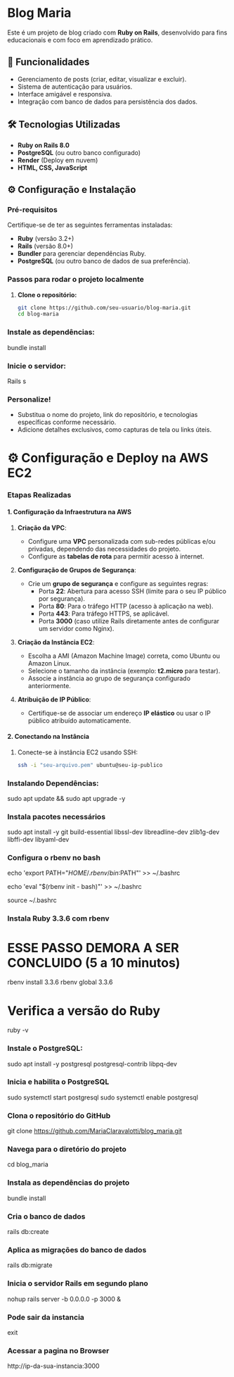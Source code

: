# Blog Maria

Este é um projeto de blog criado com **Ruby on Rails**, desenvolvido para fins educacionais e com foco em aprendizado prático.

## 🚀 Funcionalidades

- Gerenciamento de posts (criar, editar, visualizar e excluir).
- Sistema de autenticação para usuários.
- Interface amigável e responsiva.
- Integração com banco de dados para persistência dos dados.

## 🛠️ Tecnologias Utilizadas

- **Ruby on Rails 8.0**
- **PostgreSQL** (ou outro banco configurado)
- **Render** (Deploy em nuvem)
- **HTML, CSS, JavaScript**

## ⚙️ Configuração e Instalação

### Pré-requisitos
Certifique-se de ter as seguintes ferramentas instaladas:
- **Ruby** (versão 3.2+)
- **Rails** (versão 8.0+)
- **Bundler** para gerenciar dependências Ruby.
- **PostgreSQL** (ou outro banco de dados de sua preferência).

### Passos para rodar o projeto localmente

1. **Clone o repositório:**
   ```bash
   git clone https://github.com/seu-usuario/blog-maria.git
   cd blog-maria
### Instale as dependências:
bundle install

### Inicie o servidor:
Rails s


### **Personalize!**
- Substitua o nome do projeto, link do repositório, e tecnologias específicas conforme necessário.
- Adicione detalhes exclusivos, como capturas de tela ou links úteis.


# ⚙️ Configuração e Deploy na AWS EC2

### Etapas Realizadas

#### 1. Configuração da Infraestrutura na AWS

1. **Criação da VPC**:
   - Configure uma **VPC** personalizada com sub-redes públicas e/ou privadas, dependendo das necessidades do projeto.
   - Configure as **tabelas de rota** para permitir acesso à internet.

2. **Configuração de Grupos de Segurança**:
   - Crie um **grupo de segurança** e configure as seguintes regras:
     - Porta **22**: Abertura para acesso SSH (limite para o seu IP público por segurança).
     - Porta **80**: Para o tráfego HTTP (acesso à aplicação na web).
     - Porta **443**: Para tráfego HTTPS, se aplicável.
     - Porta **3000** (caso utilize Rails diretamente antes de configurar um servidor como Nginx).

3. **Criação da Instância EC2**:
   - Escolha a AMI (Amazon Machine Image) correta, como Ubuntu ou Amazon Linux.
   - Selecione o tamanho da instância (exemplo: **t2.micro** para testar).
   - Associe a instância ao grupo de segurança configurado anteriormente.

4. **Atribuição de IP Público**:
   - Certifique-se de associar um endereço **IP elástico** ou usar o IP público atribuído automaticamente.

#### 2. Conectando na Instância

1. Conecte-se à instância EC2 usando SSH:
   ```bash
   ssh -i "seu-arquivo.pem" ubuntu@seu-ip-publico

### Instalando Dependências:
sudo apt update && sudo apt upgrade -y

### Instala pacotes necessários
sudo apt install -y git build-essential libssl-dev libreadline-dev zlib1g-dev libffi-dev libyaml-dev

### Configura o rbenv no bash
echo 'export PATH="$HOME/.rbenv/bin:$PATH"' >> ~/.bashrc

echo 'eval "$(rbenv init - bash)"' >> ~/.bashrc

source ~/.bashrc

### Instala Ruby 3.3.6 com rbenv
# ESSE PASSO DEMORA A SER CONCLUIDO (5 a 10 minutos)
rbenv install 3.3.6
rbenv global 3.3.6

# Verifica a versão do Ruby
ruby -v

### Instale o PostgreSQL:
sudo apt install -y postgresql postgresql-contrib libpq-dev

### Inicia e habilita o PostgreSQL
sudo systemctl start postgresql
sudo systemctl enable postgresql

### Clona o repositório do GitHub
git clone https://github.com/MariaClaravalotti/blog_maria.git

### Navega para o diretório do projeto
cd blog_maria

### Instala as dependências do projeto
bundle install

### Cria o banco de dados
rails db:create

### Aplica as migrações do banco de dados
rails db:migrate

### Inicia o servidor Rails em segundo plano
nohup rails server -b 0.0.0.0 -p 3000 &

### Pode sair da instancia
exit

### Acessar a pagina no Browser
http://ip-da-sua-instancia:3000
